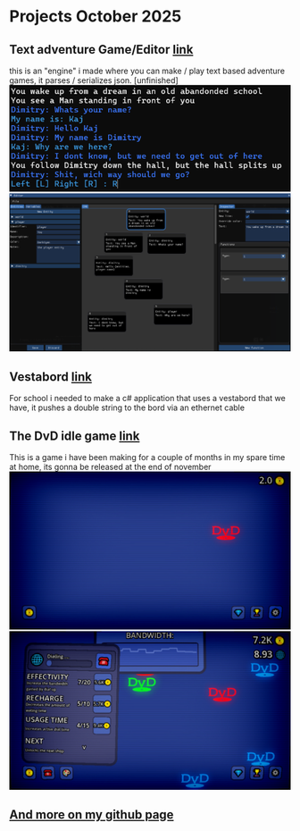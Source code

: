 # Projects October 2025

## Text adventure Game/Editor [link](https://github.com/Cybo3D/TAG)
this is an "engine" i made where you can make / play text based adventure games, it parses / serializes json.
[unfinished]
![](image.png)
![](image-1.png)
## Vestabord [link](https://github.com/Cybo3D/VESTABORD)
For school i needed to make a c# application that uses a vestabord that we have, it pushes a double string to the bord via an ethernet cable

## The DvD idle game [link](https://store.steampowered.com/app/3801340/The_DvD_idle_game/)
This is a game i have been making for a couple of months in my spare time at home, its gonna be released at the end of november
![](ss_6b0d79432a7963acb52edf27b6ac201fad948543.1920x1080.jpg)
![](ss_1c0d50e3e1707fa806652441dea36b7cc25b0915.1920x1080.jpg)

## [And more on my github page](https://github.com/Cybo3D)